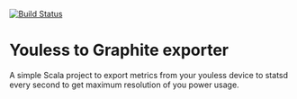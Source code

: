 [![Build Status](https://travis-ci.org/Fokko/youless-statsd-exporter.svg?branch=master)](https://travis-ci.org/Fokko/youless-statsd-exporter)

# Youless to Graphite exporter

A simple Scala project to export metrics from your youless device to statsd every second to get maximum resolution of you power usage.